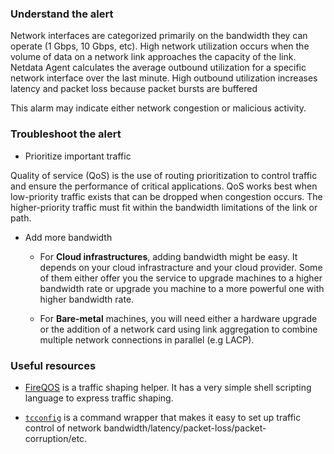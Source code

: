 ﻿### Understand the alert

Network interfaces are categorized primarily on the bandwidth they can operate (1 Gbps, 10 Gbps, etc). High network utilization occurs when the volume of data on a network link approaches the capacity of the link. Netdata Agent
calculates the average outbound utilization for a specific network interface over the last minute. High outbound utilization increases latency and packet loss because packet bursts are buffered

This alarm may indicate either network congestion or malicious activity.

### Troubleshoot the alert

- Prioritize important traffic

Quality of service (QoS) is the use of routing prioritization to control traffic and ensure the performance of critical applications. QoS works best when low-priority traffic exists that can be dropped when congestion occurs. The higher-priority traffic must fit within the bandwidth limitations of the link or path. 

- Add more bandwidth

  - For **Cloud infrastructures**, adding bandwidth might be easy. It depends on your cloud infrastracture and your cloud provider. Some of them either offer you the service to upgrade machines to a higher bandwidth rate or upgrade you machine to a more powerful one with higher bandwidth rate.

  - For **Bare-metal** machines, you will need either a hardware upgrade or the addition of a network card using link aggregation to combine multiple network connections in parallel (e.g LACP).

### Useful resources

- [FireQOS](https://firehol.org/tutorial/fireqos-new-user/) is a traffic shaping helper. It has a very simple shell scripting language to express traffic shaping.

- [`tcconfig`](https://tcconfig.readthedocs.io/en/latest/index.html) is a command wrapper that makes it easy to set up traffic control of network bandwidth/latency/packet-loss/packet-corruption/etc.